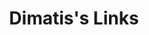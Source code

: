 ---
layout: dimatis
title: Dimatis's Links
description: All dimatis links in one place.
link: "@dimatis"
image: https://dimatis.yizack.com/images/dimatis-logo-2.png
background: https://dimatis.yizack.com/images/banner.jpg
spotify: https://open.spotify.com/artist/0RAT9Q5WZwzJRJgTI38zJR
playlist: https://open.spotify.com/playlist/6Qu7co7czjjXwSEuCyCOAD?si=pHdAiWH9Rt-P8Zm8xcY7bA
soundcloud: https://soundcloud.com/dimatismusic
youtube: https://youtube.com/dimatis
facebook: https://facebook.com/dimatismusic
instagram: https://instagram.com/dimatismusic
release: https://yizack.com/who-am-i-without-you
release_img: https://dimatis.yizack.com/images/who-am-i-without-you.jpg
---